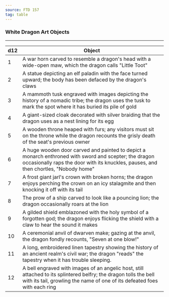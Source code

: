 ```yaml
---
source: FTD 157
tag: table
---
```


### White Dragon Art Objects
---
|d12|Object|
|----|------------|
|1|A war horn carved to resemble a dragon's head with a wide-open maw, which the dragon calls "Little Toot"|
|2|A statue depicting an elf paladin with the face turned upward; the body has been defaced by the dragon's claws|
|3|A mammoth tusk engraved with images depicting the history of a nomadic tribe; the dragon uses the tusk to mark the spot where it has buried its pile of gold|
|4|A giant-sized cloak decorated with silver braiding that the dragon uses as a nest lining for its egg|
|5|A wooden throne heaped with furs; any visitors must sit on the throne while the dragon recounts the grisly death of the seat's previous owner|
|6|A huge wooden door carved and painted to depict a monarch enthroned with sword and scepter; the dragon occasionally raps the door with its knuckles, pauses, and then chortles, "Nobody home"|
|7|A frost giant jarl's crown with broken horns; the dragon enjoys perching the crown on an icy stalagmite and then knocking it off with its tail|
|8|The prow of a ship carved to look like a pouncing lion; the dragon occasionally roars at the lion|
|9|A gilded shield emblazoned with the holy symbol of a forgotten god; the dragon enjoys flicking the shield with a claw to hear the sound it makes|
|10|A ceremonial anvil of dwarven make; gazing at the anvil, the dragon fondly recounts, "Seven at one blow!"|
|11|A long, embroidered linen tapestry showing the history of an ancient realm's civil war; the dragon "reads" the tapestry when it has trouble sleeping.|
|12|A bell engraved with images of an angelic host, still attached to its splintered belfry; the dragon tolls the bell with its tail, growling the name of one of its defeated foes with each ring|
